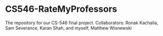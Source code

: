 # CS546-RateMyProfessors
The repository for our CS-546 final project. Collaborators: Ronak Kachalia, Sam Severance, Karan Shah, and myself, Matthew Wisnewski


